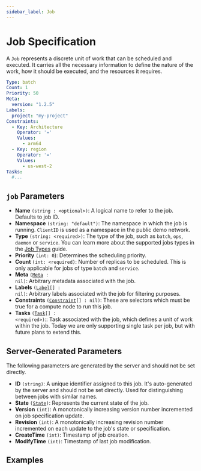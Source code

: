 ```yaml
---
sidebar_label: Job
---
```


# Job Specification

A `Job` represents a discrete unit of work that can be scheduled and executed. It carries all the necessary information to define the nature of the work, how it should be executed, and the resources it requires.

```yaml
Type: batch
Count: 1
Priority: 50
Meta:
  version: "1.2.5"
Labels:
  project: "my-project"
Constraints:
  - Key: Architecture
    Operator: '='
    Values:
      - arm64
  - Key: region
    Operator: '='
    Values:
      - us-west-2
Tasks:
  #...
```

## `job` Parameters
- **Name** `(string : <optional>)`: A logical name to refer to the job. Defaults to job ID.
- **Namespace** `(string: "default")`: The namespace in which the job is running. `ClientID` is used as a namespace in the public demo network.
- **Type** `(string: <required>)`: The type of the job, such as `batch`, `ops`, `daemon` or `service`. You can learn more about the supported jobs types in the [Job Types](/topic-guides/job-types) guide.
- **Priority** `(int: 0`): Determines the scheduling priority.
- **Count** `(int: <required)`: Number of replicas to be scheduled. This is only applicable for jobs of type `batch` and `service`.
- **Meta** <code>(<a href="./meta">Meta</a> : nil)</code>: Arbitrary metadata associated with the job.
- **Labels** <code>(<a href="./label">Label</a>[] : nil)</code>: Arbitrary labels associated with the job for filtering purposes.
- **Constraints** <code>(<a href="./constraint">Constraint</a>[] : nil)</code>: These are selectors which must be true for a compute node to run this job.
- **Tasks** <code>(<a href="./task">Task</a>[] : \<required\>)</code>:: Task associated with the job, which defines a unit of work within the job. Today we are only supporting single task per job, but with future plans to extend this. 

## Server-Generated Parameters
The following parameters are generated by the server and should not be set directly.
- **ID** `(string)`: A unique identifier assigned to this job. It's auto-generated by the server and should not be set directly. Used for distinguishing between jobs with similar names.
- **State** <code>(<a href="./state">State</a>)</code>: Represents the current state of the job.
- **Version** `(int)`: A monotonically increasing version number incremented on job specification update.
- **Revision** `(int)`: A monotonically increasing revision number incremented on each update to the job's state or specification.
- **CreateTime** `(int)`: Timestamp of job creation.
- **ModifyTime** `(int)`: Timestamp of last job modification.

## Examples
